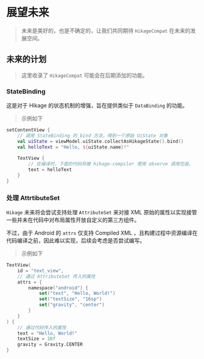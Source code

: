 # 展望未来

> 未来是美好的，也是不确定的，让我们共同期待 `HikageCompat` 在未来的发展空间。

## 未来的计划

> 这里收录了 `HikageCompat` 可能会在后期添加的功能。

### StateBinding

这是对于 Hikage 的状态机制的增强，旨在提供类似于 `DataBinding` 的功能。

> 示例如下

```kotlin
setContentView {
    // 调用 StateBinding 的 bind 方法，得到一个原始 UiState 对象
    val uiState = viewModel.uiState.collectAsHikageState().bind()
    val helloText = "Hello, ${uiState.name}!"
    
    TextView {
        // 在编译时，下面的代码将被 hikage-compiler 使用 observe 调用包装。
        text = helloText
    }
}
```

### 处理 AttrtibuteSet

`Hikage` 未来将会尝试支持处理 `AttributeSet` 来对接 XML 原始的属性以实现接管一些并未在代码中对布局属性开放自定义的第三方组件。

不过，由于 Android 的 `attrs` 仅支持 Compiled XML ，且构建过程中资源编译在代码编译之前，因此难以实现，后续会考虑是否尝试编写。

> 示例如下

```kotlin
TextView(
    id = "text_view",
    // 通过 AttributeSet 传入的属性
    attrs = {
        namespace("android") {
            set("text", "Hello, World!")
            set("textSize", "16sp")
            set("gravity", "center")
        }
    }
) {
    // 通过代码传入的属性
    text = "Hello, World!"
    textSize = 16f
    gravity = Gravity.CENTER
}
```
